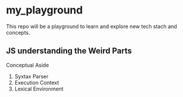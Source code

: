 # my_playground

This repo will be a playground to learn and explore new tech stach and concepts.


## JS understanding the Weird Parts

Conceptual Aside
  1. Syxtax Parser
  2. Execution Context
  3. Lexical Environment
